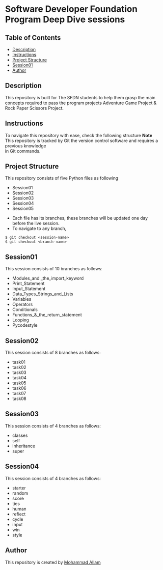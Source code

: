# Software Developer Foundation Program Deep Dive sessions

## Table of Contents

* [Description](#description)
* [Instructions](#instruction)
* [Project Structure](#project_structure)
* [Session01](#session01)
* [Author](#author)

## Description

This repository is built for The SFDN students to help them grasp the main concepts
required to pass the program projects Adventure Game Project & Rock Paper Scissors Project.

## Instructions

To navigate this repository with ease, check the following structure
**Note**
This repository is tracked by Git the version control software and requires a previous knowledge  
in Git commands.

## Project Structure

This repository consists of five Python files as following
* Session01
* Session02
* Session03
* Session04
* Session05
- Each file has its branches, these branches will be updated one day before the live session.
- To navigate to any branch,

```
$ git checkout <session-name>
$ git checkout <branch-name>
```

## Session01
This session consists of 10 branches as follows:
* Modules_and _the_import_keyword
* Print_Statement
* Input_Statement
* Data_Types_Strings_and_Lists
* Variables
* Operators
* Conditionals
* Functions_&_the_return_statement
* Looping
* Pycodestyle 

## Session02
This session consists of 8 branches as follows:
* task01
* task02
* task03
* task04
* task05
* task06
* task07
* task08

## Session03
This session consists of 4 branches as follows:
* classes
* self
* inheritance
* super

## Session04
This session consists of 4 branches as follows:
* starter
* random
* score
* ties
* human
* reflect
* cycle
* input
* win
* style

## Author
This repository is created by [Mohammad Allam](http://freelanegy.club)
